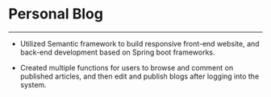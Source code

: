 # Personal Blog

---

- Utilized Semantic framework to build responsive front-end website, and back-end development based on Spring boot
  frameworks.

- Created multiple functions for users to browse and comment on published articles, and then edit and publish blogs
  after logging into the system.